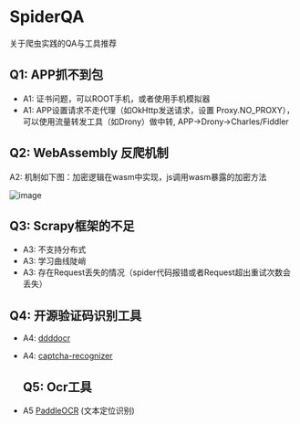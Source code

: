 # SpiderQA
关于爬虫实践的QA与工具推荐

## Q1: APP抓不到包

- A1: 证书问题，可以ROOT手机，或者使用手机模拟器
- A1: APP设置请求不走代理（如OkHttp发送请求，设置 Proxy.NO_PROXY），可以使用流量转发工具（如Drony）做中转, APP->Drony->Charles/Fiddler

## Q2: WebAssembly 反爬机制

A2: 机制如下图：加密逻辑在wasm中实现，js调用wasm暴露的加密方法

![image](https://github.com/user-attachments/assets/4eedb43d-6378-4a6d-9145-66346919a8e8)


## Q3: Scrapy框架的不足

- A3: 不支持分布式
- A3: 学习曲线陡峭
- A3: 存在Request丢失的情况（spider代码报错或者Request超出重试次数会丢失）

## Q4: 开源验证码识别工具

- A4: [ddddocr](https://github.com/sml2h3/ddddocr "ddddocr")
- A4: [captcha-recognizer](https://github.com/chenwei-zhao/captcha-recognizer "captcha-recognizer")

  ## Q5: Ocr工具
  
- A5 [PaddleOCR](https://github.com/PaddlePaddle/PaddleOCR "PaddleOCR") (文本定位识别)
